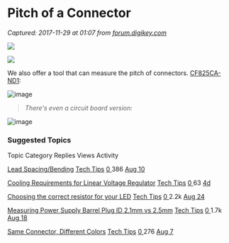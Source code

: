 # Pitch of a Connector

_Captured: 2017-11-29 at 01:07 from [forum.digikey.com](https://forum.digikey.com/t/pitch-of-a-connector/172/3)_

![](https://cdn-enterprise.discourse.org/digikey/uploads/default/original/1X/92b0aec072b36f2acc332fd3d7d4db2b65fa7f7a.jpg)

![](https://cdn-enterprise.discourse.org/digikey/uploads/default/optimized/1X/e5835c120c4acc4bec176a64bf7898243cccdaa4_1_690x386.png)

We also offer a tool that can measure the pitch of connectors. [CF825CA-ND1](http://www.digikey.com/product-detail/en/capital-advanced-technologies/CF825/CF825CA-ND/4009853):

![image](https://cdn-enterprise.discourse.org/digikey/uploads/default/original/2X/4/48b2769b45d2ebe00a74272671126b7c3c896333.jpg)

> _There's even a circuit board version:_

![image](https://cdn-enterprise.discourse.org/digikey/uploads/default/optimized/2X/5/56e516120d7c00bcaa234ea600531b610600bfa1_1_300x300.jpg)

### Suggested Topics

Topic Category Replies Views Activity

[Lead Spacing/Bending](https://forum.digikey.com/t/lead-spacing-bending/435)
[Tech Tips](https://forum.digikey.com/c/tech-tips)
[ 0 ]()
386
[Aug 10](https://forum.digikey.com/t/lead-spacing-bending/435/1)

[Cooling Requirements for Linear Voltage Regulator](https://forum.digikey.com/t/cooling-requirements-for-linear-voltage-regulator/798)
[Tech Tips](https://forum.digikey.com/c/tech-tips)
[ 0 ]()
63
[4d](https://forum.digikey.com/t/cooling-requirements-for-linear-voltage-regulator/798/1)

[Choosing the correct resistor for your LED](https://forum.digikey.com/t/choosing-the-correct-resistor-for-your-led/183)
[Tech Tips](https://forum.digikey.com/c/tech-tips)
[ 0 ]()
2.2k
[Aug 24](https://forum.digikey.com/t/choosing-the-correct-resistor-for-your-led/183/1)

[Measuring Power Supply Barrel Plug ID 2.1mm vs 2.5mm](https://forum.digikey.com/t/measuring-power-supply-barrel-plug-id-2-1mm-vs-2-5mm/401)
[Tech Tips](https://forum.digikey.com/c/tech-tips)
[ 0 ]()
1.7k
[Aug 18](https://forum.digikey.com/t/measuring-power-supply-barrel-plug-id-2-1mm-vs-2-5mm/401/1)

[Same Connector, Different Colors](https://forum.digikey.com/t/same-connector-different-colors/434)
[Tech Tips](https://forum.digikey.com/c/tech-tips)
[ 0 ]()
276
[Aug 7](https://forum.digikey.com/t/same-connector-different-colors/434/1)
